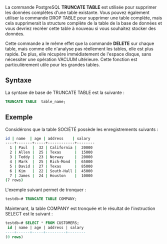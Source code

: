 La commande PostgreSQL **TRUNCATE TABLE** est utilisée pour supprimer les données complètes d'une table existante. Vous pouvez également utiliser la commande DROP TABLE pour supprimer une table complète, mais cela supprimerait la structure complète de la table de la base de données et vous devriez recréer cette table à nouveau si vous souhaitez stocker des données.

Cette commande a le même effet que la commande **DELETE** sur chaque table, mais comme elle n'analyse pas réellement les tables, elle est plus rapide. De plus, elle récupère immédiatement de l'espace disque, sans nécessiter une opération VACUUM ultérieure. Cette fonction est particulièrement utile pour les grandes tables.

## Syntaxe

La syntaxe de base de TRUNCATE TABLE est la suivante :

```sql
TRUNCATE TABLE  table_name;
```

## Exemple

Considérons que la table SOCIÉTÉ possède les enregistrements suivants :

```bash
id | name  | age | address    | salary
----+-------+-----+------------+--------
  1 | Paul  |  32 | California |  20000
  2 | Allen |  25 | Texas      |  15000
  3 | Teddy |  23 | Norway     |  20000
  4 | Mark  |  25 | Rich-Mond  |  65000
  5 | David |  27 | Texas      |  85000
  6 | Kim   |  22 | South-Hall |  45000
  7 | James |  24 | Houston    |  10000
(7 rows)
```

L'exemple suivant permet de tronquer :

```sql
testdb=# TRUNCATE TABLE COMPANY;
```

Maintenant, la table COMPANY est tronquée et le résultat de l'instruction SELECT est le suivant :

```sql
testdb=# SELECT * FROM CUSTOMERS;
 id | name | age | address | salary
----+------+-----+---------+--------
(0 rows)
```
